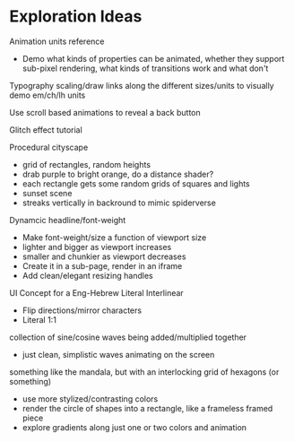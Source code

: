 # Exploration Ideas

Animation units reference
- Demo what kinds of properties can be animated, whether they support sub-pixel rendering, what kinds of transitions work and what don't

Typography scaling/draw links along the different sizes/units to visually demo em/ch/lh units

Use scroll based animations to reveal a back button

Glitch effect tutorial

Procedural cityscape
- grid of rectangles, random heights
- drab purple to bright orange, do a distance shader?
- each rectangle gets some random grids of squares and lights
- sunset scene
- streaks vertically in backround to mimic spiderverse

Dynamcic headline/font-weight
- Make font-weight/size a function of viewport size
- lighter and bigger as viewport increases
- smaller and chunkier as viewport decreases
- Create it in a sub-page, render in an iframe
- Add clean/elegant resizing handles

UI Concept for a Eng-Hebrew Literal Interlinear
- Flip directions/mirror characters
- Literal 1:1

collection of sine/cosine waves being added/multiplied together
- just clean, simplistic waves animating on the screen

something like the mandala, but with an interlocking grid of hexagons (or something)
- use more stylized/contrasting colors
- render the circle of shapes into a rectangle, like a frameless framed piece
- explore gradients along just one or two colors and animation